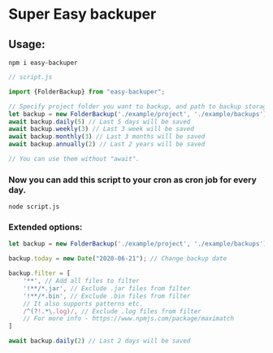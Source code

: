 # Super Easy backuper


## Usage:
```shell
npm i easy-backuper
```

```js
// script.js

import {FolderBackup} from "easy-backuper";

// Specify project folder you want to backup, and path to backup storage
let backup = new FolderBackup('./example/project', './example/backups') // IN, OUT
await backup.daily(5) // Last 5 days will be saved
await backup.weekly(3) // Last 3 week will be saved
await backup.monthly(3) // Last 3 months will be saved
await backup.annually(2) // Last 2 years will be saved

// You can use them without "await".
```

### Now you can add this script to your cron as cron job for every day.

```shell
node script.js
```

### Extended options:


```js
let backup = new FolderBackup('./example/project', './example/backups')

backup.today = new Date("2020-06-21"); // Change backup date

backup.filter = [
    '**', // Add all files to filter
    '!**/*.jar', // Exclude .jar files from filter
    '!**/*.bin', // Exclude .bin files from filter
    // It also supports patterns etc.
    /^(?!.*\.log)/, // Exclude .log files from filter
    // For more info - https://www.npmjs.com/package/maximatch
]

await backup.daily(2) // Last 2 days will be saved
```